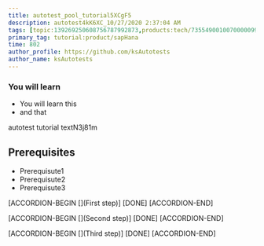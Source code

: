 ```yaml
---
title: autotest_pool_tutorial5XCgF5
description: autotest4kK6XC_10/27/2020 2:37:04 AM
tags: [topic:139269250608756787992873,products:tech/73554900100700000996,tutorial:experience/advanced]
primary_tag: tutorial:product/sapHana
time: 802
author_profile: https://github.com/ksAutotests
author_name: ksAutotests
---
```

### You will learn
- You will learn this
- and that

autotest tutorial textN3j81m

## Prerequisites
- Prerequisute1
- Prerequisute2
- Prerequisute3

[ACCORDION-BEGIN [](First step)]
[DONE]
[ACCORDION-END]

[ACCORDION-BEGIN [](Second step)]
[DONE]
[ACCORDION-END]

[ACCORDION-BEGIN [](Third step)]
[DONE]
[ACCORDION-END]

